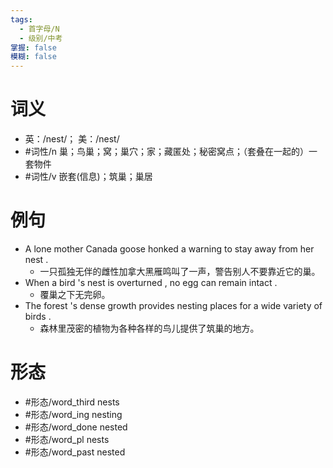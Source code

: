 ```yaml
---
tags:
  - 首字母/N
  - 级别/中考
掌握: false
模糊: false
---
```

# 词义
- 英：/nest/； 美：/nest/
- #词性/n  巢；鸟巢；窝；巢穴；家；藏匿处；秘密窝点；（套叠在一起的）一套物件
- #词性/v  嵌套(信息)；筑巢；巢居
# 例句
- A lone mother Canada goose honked a warning to stay away from her nest .
	- 一只孤独无伴的雌性加拿大黑雁鸣叫了一声，警告别人不要靠近它的巢。
- When a bird 's nest is overturned , no egg can remain intact .
	- 覆巢之下无完卵。
- The forest 's dense growth provides nesting places for a wide variety of birds .
	- 森林里茂密的植物为各种各样的鸟儿提供了筑巢的地方。
# 形态
- #形态/word_third nests
- #形态/word_ing nesting
- #形态/word_done nested
- #形态/word_pl nests
- #形态/word_past nested
